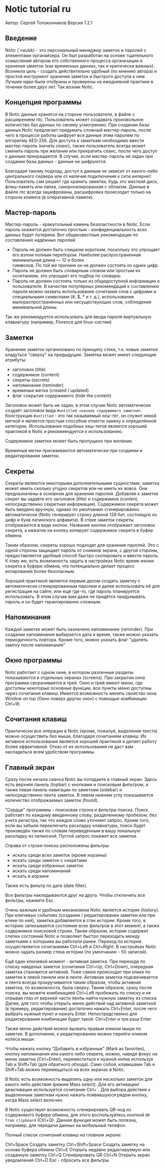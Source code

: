 Notic tutorial ru
=================

Автор: Сергей Толоконников
Версия 1.2.1

Введение
--------

Notic (ˊnəυtɪk) - это персональный менеджер заметок и паролей c
элементами органайзера. Он был разработан на основе тщательного
осмысления автором его собственного процесса организации и хранения
заметок (как временных данных, так и критически важных). Возникла
цель - создать действительно удобный (по мнению автора) и простой
инструмент хранения заметок и быстрого доступа к ним. Лучшие идеи были
отобраны и проверены на ежедневной практике в течении более двух лет.
Так возник Notic.

Концепция программы
-------------------

В Notic данные хранятся на стороне пользователя, в файле с расширением
ntc. Пользователь может создавать произвольное количество баз данных
по своему усмотрению. При создании базы данных Notic предлагает
придумать сложный мастер-пароль, после чего в процессе работы шифрует
все данные этим паролем по алгоритму AES-256. Для доступа к заметкам
необходимо ввести мастер-пароль (начать сеанс), также пользователь
всегда может сменить пароль при желании или прекратить сеанс, после
чего доступ к данным прекращается. В случае, если мастер-пароль не
задан при создании базы данных - данные не шифруются.

Благодаря такому подходу, доступ к данным не зависит от какого-либо
центрального сервера или от наличия подключения к сети интернет.
Пользователь сам решает где хранить заметки, будь это жесткий диск,
флеш-память или папка, синхронизированная с облаком. Данные в файле ntc
всегда зашифрованы, расшифровка происходит только на стороне клиента
(в оперативной памяти).

Мастер-пароль
-------------

Мастер-пароль - краеугольный камень безопастности в Notic. Если пароль 
окажется достаточно простым - конфиденциальность всех данных будет потеряна. 
Вот общеизвестные рекомендации по составлению надёжных паролей:

- Пароль не должен быть слишком коротким, поскольку это упрощает его взлом 
полным перебором. Наиболее распространенная минимальная длина — 12 и более  
символов. По той же причине он не должен состоять из одних цифр.
- Пароль не должен быть словарным словом или простым их сочетанием, это 
упрощает его подбор по словарю.
- Пароль не должен состоять только из общедоступной информации о пользователе.
В качестве популярных рекомендаций к составлению пароля можно назвать 
использование сочетания слов с цифрами и специальными символами 
(#, $, * и т. д.), использование малораспространенных или несуществующих слов, 
соблюдение минимальной длины. 

Так же рекомендуется использовать для ввода пароля виртуальную клавиатуру 
(например, Florence для linux-систем)

Заметки
-------

Хранение заметок организовано по принципу стека, т.е. новые заметки
кладуться "сверху" на предыдущие. Заметка может имеет следующие
атрибуты:

- заголовок (title)
- содержимое (content)
- секреты (secrets)
- напоминание (reminder)
- временые метки (created / updated)
- флаг сокрытия содержимого (hide the content)

Заголовок может быть не задан, в этом случае Notic автоматически
создаёт заголовок вида `#untitled <начало содержимого заметки>`.
Конструкция `#untitled` - это так называемый *хеш-тег*, он служит
некой меткой и является простым способом отнести замеку к определённой
категории. Использование подобных хеш-тегов является хорошей практикой
в Notic и рекоммендуется к использованию.

Содержимое заметки может быть пропущено при желании.

Временые метки присваиваются автоматически при создании и
редактировании заметок.

Секреты
-------

Секреты являются некоторыми дополнительными сущностями, заметка может иметь
сколько угодно секретов или не иметь их вовсе. Они предназначены в основном 
для хранения паролей. Добавляя к заметке секрет вы задаёте его заголовок 
(title) и содержимое (content, непосредственно секретная информация). 
Содержимое секрета может быть введено вручную, однако по умолчанию 
сгенерированно автоматически (Notic генерирует строку длиной 128 бит, 
состоящую из цифр и букв латинского алфавита). В стеке заметок секреты 
отображаются в виде кнопок. Название кнопки отображает заголовок секрета, а 
нажатие на кнопку копирует содержимое секрета в буфер обмена.

Таким образом, секреты хорошо подходят для хранения паролей. Это с одной 
стороны защищает пароль от снимков экрана, с другой стороны, предаставляется 
удобный способ быстро скопировать и ввести пароль. К тому же, есть 
возможность задать в настройках Notic время жизни секрета в буфере обмена, 
что потенциально делает процесс копирования более безопасным.

Хорошей практикой является первым делом создать заметку с автоматически 
сгенерированным паролем и далее использовать её для регистрации на сайте, или 
ещё где-то, где пароль планируется использовать. В этом случае вам даже не 
придётся придумывать пароль и он будет гарантированно сложным. 

Напоминания
-----------

Каждой заметке может быть назначено напоминание (reminder). 
При создании напоминания выбирается дата и время, также можно указать 
периодичность повтора. Кроме того, можно указать флаг "удалять замтку после 
напоминания"

Окно программы
--------------

Notic работает с одном окне, в котором различные разделы показываются в 
отдельных экранах (screens). При закрытии окна программа сворачивается в трей.
Окно и трей имеют меню, где доступны некоторые основные функции, все пункты 
меню доступны через сочитания клавиш. Имеется возможность менять свойство 
окна Window on top (Окно поверх других окон) с помощью комбинации Ctrl+W.

Сочитания клавиш
----------------

Практически все операции в Notic (кроме, пожалуй, выделения текста) можно 
осуществить без мыши, благодаря сочитаниям клавиш. Их активное использование 
является хорошей практикой и делает работу более эффективной. Отказ от их 
использования не даст вам насладиться всем удобством программы.

Главный экран
-------------

Сразу после начала сеанса Notic вы попадаете в главный экран. Здесь есть 
верхняя панель (topbar) с кнопками и поисковым фильтром, а также левая панель 
навигации по заметкам (sidebar) и непосредственно лента заметок. В левом 
нижнем углу показывается количество отображаемых заметок (found).

"Сердце" программы - поисковая строка и фильтры поиска. Поиск работает по 
каждому введенному слову, разделенному пробелом, без учета регистра, так что 
каждое слово уточняет запрос. Кроме того, если вы забыли переключить раскладку 
клавиатуры, поиск будет произведён также по словам переведенным в вашу 
локальную раскладку из латинской. Пустой запрос покажет все заметки.

Справа от строки поиска расположены фильтры:
- искать среди всех заметок (кроме корзины)
- искать среди заметок с секретами
- искать среди избранных заметок
- искать среди напоминаний
- искать в корзине

Также есть фильтр по дате (date filter).

Все фильтры накладываются друг на друга. Чтобы отключить все фильтры, 
нажмите Esc.

Очень важным и удобным механизмом Notic является история (history). При 
ключевых событиях (создании / редактировании заметки или при клике по ней), 
заметка добавляется в стек истории. Кроме того, в историю записывается 
состояние всех фильтров в этот момент, а также содержимое поисковой строки. 
Таким образом, история содержит слепки состояний Notic и позволяет быстро 
переходить между заметками с которыми вы работали ранее. Переход по истории 
осуществляется сочитаниями Ctrl+Left и Ctrl+Right. В настройках Notic можно 
задать размер стека истории (по умолчанию - 50 записей).

Ещё один ключевой момент - активная заметка. При переходе по списку найденых 
заметок (сочитания Ctrl+Up, Ctrl+Down), очередная заметка становится активной. 
Тоже самое происходит при клике по заметке в левой панели или в ленте. 
Активная заметка подсвечивается и лента всегда прокручивается таким образом, 
чтобы активная заметка, по возможности, была сверху. Таким образом, сразу 
после поиска, вы можете комбинацией Ctrl+Left пробежать по списку и не отрывая 
глаз от верхней части ленты найти нужную заметку из списка. Далее, для того 
чтобы открыть меню действий над активной заметкой (к примеру, редактирование) 
достаточно нажать Ctrl+Enter, после чего выбрать нужный пункт и нажать Enter. 
Непостредственно для редактирования комбинация будет такой: 
Ctrl+Enter и три раза Enter.

Также меню действий можно вызвать правым кликом мыши по заметке. В дополнение, 
к редактированию можно перейти кликом колеса мыши.

Чтобы нажать кнопку "Добавить в избранные" (Mark as favorites), кнопку 
напоминания или какого либо секрета, можно, наведя фокус на меню заметки 
(Ctrl+Enter), переместиться к нужной кнпке используя Tab и Shift+Tab 
(для обратного обхода). Само собой, клавишами Tab и Shift+Tab можно 
перемещаться на всех экранах в Notic.

В Notic есть возможность выделить одну или несколько заметок для какого либо 
действия (режим Mass select). Для его активации/деактивации используется 
сочитание Ctrl+`. Для выбора действия к выделенным заметкам нужно нажать 
появившуюся рядом кнопку, когда Mass select включен.

В Notic существует возможность сгенерировать QR-код из содержимого буфера 
обмена, для этого воспользуйтесь кнопкой `QR from clipboard` (Ctrl+Q). Данная 
функция может быть полезна, например, для передачи данных на мобильный 
телефон.

*Полный список сочитаний клавиш на главном экране:*

Ctrl+Space	Создать заметку
Ctrl+Shift+Space	Создать заметку на основе буфера обмена
Ctrl+E		Открыть недавно редактируемую или созданную заметку
Ctrl+Q		Сгенерировать QR
Ctrl+N		Открыть экран уведомлений
Ctrl+D
Esc - сбросить все фильтры

